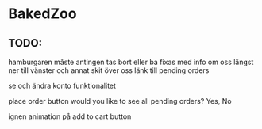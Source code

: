 # BakedZoo

## TODO:
hamburgaren måste antingen tas bort eller ba fixas med info om oss längst ner till vänster och annat skit över oss
länk till pending orders



se och ändra konto funktionalitet

place order button 
would you like to see all pending orders?
Yes, No



ignen animation på add to cart button